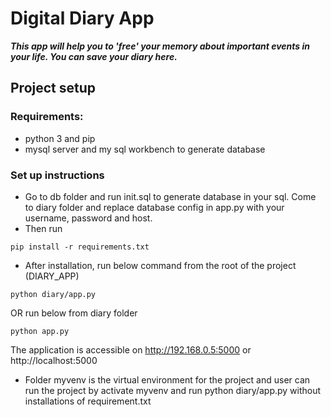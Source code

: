 # Digital Diary App

***This app will help you to 'free' your memory about important events in your life. You can save your diary here.***

## Project setup
### Requirements:
- python 3 and pip
- mysql server and my sql workbench to generate database

### Set up instructions
- Go to db folder and run init.sql to generate database in your sql. Come to diary folder and replace database config in app.py with your username, password and host. 
- Then run 
```shell
pip install -r requirements.txt
```
- After installation, run below command from the root of the project (DIARY_APP)
```shell
python diary/app.py
```
OR run below from diary folder
```shell
python app.py
```
The application is accessible on http://192.168.0.5:5000 or http://localhost:5000

- Folder myvenv is the virtual environment for the project and user can run the project by activate myvenv and run python diary/app.py without installations of requirement.txt
